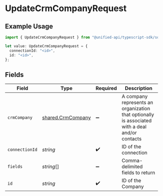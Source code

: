 # UpdateCrmCompanyRequest

## Example Usage

```typescript
import { UpdateCrmCompanyRequest } from "@unified-api/typescript-sdk/sdk/models/operations";

let value: UpdateCrmCompanyRequest = {
  connectionId: "<id>",
  id: "<id>",
};
```

## Fields

| Field                                                                                          | Type                                                                                           | Required                                                                                       | Description                                                                                    |
| ---------------------------------------------------------------------------------------------- | ---------------------------------------------------------------------------------------------- | ---------------------------------------------------------------------------------------------- | ---------------------------------------------------------------------------------------------- |
| `crmCompany`                                                                                   | [shared.CrmCompany](../../../sdk/models/shared/crmcompany.md)                                  | :heavy_minus_sign:                                                                             | A company represents an organization that optionally is associated with a deal and/or contacts |
| `connectionId`                                                                                 | *string*                                                                                       | :heavy_check_mark:                                                                             | ID of the connection                                                                           |
| `fields`                                                                                       | *string*[]                                                                                     | :heavy_minus_sign:                                                                             | Comma-delimited fields to return                                                               |
| `id`                                                                                           | *string*                                                                                       | :heavy_check_mark:                                                                             | ID of the Company                                                                              |